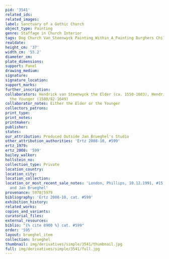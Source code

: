 ```yaml
---
pid: '3541'
related_ids: 
related_images: 
label: Sanctuary of a Gothic Church
object_type: Painting
genre: Staffage in Church Interior
tags: Dog Church Van_Steenwyck Painting_Within_A_Painting Burghers Children Interior_Scene
realdate: 
height_cm: '37'
width_cm: '55.2'
diameter_cm: 
plate_dimensions: 
support: Panel
drawing_medium: 
signature: 
signature_location: 
support_marks: 
further_inscription: 
collaborators: Hendrick van Steenwyck the Elder (ca. 1550-1603), Hendrick van Steenwyck
  the Younger (1580/82-1649)
collaborator_notes: Either the Elder or the Younger
collectors_patrons: 
print_type: 
print_notes: 
printmaker: 
publisher: 
states: 
our_attribution: Produced Outside Jan Brueghel's Studio
other_attribution_authorities: 'Ertz 2008-10, #599'
ertz_1979: 
ertz_2008: '599'
bailey_walker: 
hollstein_no: 
collection_type: Private
location_country: 
location_city: 
location_collection: 
location_or_most_recent_sale_notes: 'London, Phillips, 10.12.1991, #15 as Frans Francken
  and Jan Brueghel'
provenance: 5978|5979
bibliography: 'Ertz 2008-10, cat. #599'
exhibition_history: 
related_works: 
copies_and_variants: 
curatorial_files: 
external_resources: 
biblio: "{% cite 8900 %} cat. #599"
order: '595'
layout: brueghel_item
collection: brueghel
thumbnail: img/derivatives/simple/3541/thumbnail.jpg
full: img/derivatives/simple/3541/full.jpg
---
```

